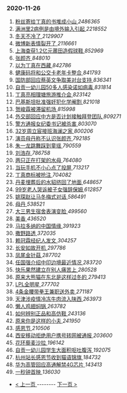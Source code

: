 ### 2020-11-26 
1. [ 粉丝寄给丁真的书堆成小山 ](https://s.weibo.com/weibo?q=%23%E7%B2%89%E4%B8%9D%E5%AF%84%E7%BB%99%E4%B8%81%E7%9C%9F%E7%9A%84%E4%B9%A6%E5%A0%86%E6%88%90%E5%B0%8F%E5%B1%B1%23&Refer=top) *2486365*
1. [ 满洲里2病例是由境外输入引起 ](https://s.weibo.com/weibo?q=%23%E6%BB%A1%E6%B4%B2%E9%87%8C2%E7%97%85%E4%BE%8B%E6%98%AF%E7%94%B1%E5%A2%83%E5%A4%96%E8%BE%93%E5%85%A5%E5%BC%95%E8%B5%B7%23&Refer=top) *2218552*
1. [ 冬天不冷了 ](https://s.weibo.com/weibo?q=%E5%86%AC%E5%A4%A9%E4%B8%8D%E5%86%B7%E4%BA%86&Refer=top) *2129907*
1. [ 微博新表情裂开了 ](https://s.weibo.com/weibo?q=%23%E5%BE%AE%E5%8D%9A%E6%96%B0%E8%A1%A8%E6%83%85%E8%A3%82%E5%BC%80%E4%BA%86%23&Refer=top) *2116661*
1. [ 上海查获1.2亿元莆田造假球鞋 ](https://s.weibo.com/weibo?q=%23%E4%B8%8A%E6%B5%B7%E6%9F%A5%E8%8E%B71.2%E4%BA%BF%E5%85%83%E8%8E%86%E7%94%B0%E9%80%A0%E5%81%87%E7%90%83%E9%9E%8B%23&Refer=top) *852969*
1. [ 张颜齐 ](https://s.weibo.com/weibo?q=%E5%BC%A0%E9%A2%9C%E9%BD%90&Refer=top) *848010*
1. [ 以为丁真在西藏 ](https://s.weibo.com/weibo?q=%23%E4%BB%A5%E4%B8%BA%E4%B8%81%E7%9C%9F%E5%9C%A8%E8%A5%BF%E8%97%8F%23&Refer=top) *842786*
1. [ 健康码将和公交卡老年卡整合 ](https://s.weibo.com/weibo?q=%23%E5%81%A5%E5%BA%B7%E7%A0%81%E5%B0%86%E5%92%8C%E5%85%AC%E4%BA%A4%E5%8D%A1%E8%80%81%E5%B9%B4%E5%8D%A1%E6%95%B4%E5%90%88%23&Refer=top) *841793*
1. [ 国防部回应蔡英文争取美对台支持 ](https://s.weibo.com/weibo?q=%23%E5%9B%BD%E9%98%B2%E9%83%A8%E5%9B%9E%E5%BA%94%E8%94%A1%E8%8B%B1%E6%96%87%E4%BA%89%E5%8F%96%E7%BE%8E%E5%AF%B9%E5%8F%B0%E6%94%AF%E6%8C%81%23&Refer=top) *836341*
1. [ 自贡一幼儿园50多人感染诺如病毒 ](https://s.weibo.com/weibo?q=%23%E8%87%AA%E8%B4%A1%E4%B8%80%E5%B9%BC%E5%84%BF%E5%9B%AD50%E5%A4%9A%E4%BA%BA%E6%84%9F%E6%9F%93%E8%AF%BA%E5%A6%82%E7%97%85%E6%AF%92%23&Refer=top) *831814*
1. [ 丁真亮相理塘旅游推介会 ](https://s.weibo.com/weibo?q=%23%E4%B8%81%E7%9C%9F%E4%BA%AE%E7%9B%B8%E7%90%86%E5%A1%98%E6%97%85%E6%B8%B8%E6%8E%A8%E4%BB%8B%E4%BC%9A%23&Refer=top) *823142*
1. [ 巴基斯坦批准强奸犯化学阉割 ](https://s.weibo.com/weibo?q=%23%E5%B7%B4%E5%9F%BA%E6%96%AF%E5%9D%A6%E6%89%B9%E5%87%86%E5%BC%BA%E5%A5%B8%E7%8A%AF%E5%8C%96%E5%AD%A6%E9%98%89%E5%89%B2%23&Refer=top) *821018*
1. [ 贺峻霖被滞留机场 ](https://s.weibo.com/weibo?q=%23%E8%B4%BA%E5%B3%BB%E9%9C%96%E8%A2%AB%E6%BB%9E%E7%95%99%E6%9C%BA%E5%9C%BA%23&Refer=top) *815998*
1. [ 外交部回应中方是否计划接触拜登团队 ](https://s.weibo.com/weibo?q=%23%E5%A4%96%E4%BA%A4%E9%83%A8%E5%9B%9E%E5%BA%94%E4%B8%AD%E6%96%B9%E6%98%AF%E5%90%A6%E8%AE%A1%E5%88%92%E6%8E%A5%E8%A7%A6%E6%8B%9C%E7%99%BB%E5%9B%A2%E9%98%9F%23&Refer=top) *809271*
1. [ 警方通报女纪委书记被杀害 ](https://s.weibo.com/weibo?q=%E8%AD%A6%E6%96%B9%E9%80%9A%E6%8A%A5%E5%A5%B3%E7%BA%AA%E5%A7%94%E4%B9%A6%E8%AE%B0%E8%A2%AB%E6%9D%80%E5%AE%B3&Refer=top) *803070*
1. [ 32岁周立宸接班海澜之家 ](https://s.weibo.com/weibo?q=32%E5%B2%81%E5%91%A8%E7%AB%8B%E5%AE%B8%E6%8E%A5%E7%8F%AD%E6%B5%B7%E6%BE%9C%E4%B9%8B%E5%AE%B6&Refer=top) *800206*
1. [ 演员母丹称不认识张颜齐 ](https://s.weibo.com/weibo?q=%23%E6%BC%94%E5%91%98%E6%AF%8D%E4%B8%B9%E7%A7%B0%E4%B8%8D%E8%AE%A4%E8%AF%86%E5%BC%A0%E9%A2%9C%E9%BD%90%23&Refer=top) *792185*
1. [ 朱一龙跳舞踩到童瑶 ](https://s.weibo.com/weibo?q=%E6%9C%B1%E4%B8%80%E9%BE%99%E8%B7%B3%E8%88%9E%E8%B8%A9%E5%88%B0%E7%AB%A5%E7%91%B6&Refer=top) *790559*
1. [ 刘浩存 ](https://s.weibo.com/weibo?q=%E5%88%98%E6%B5%A9%E5%AD%98&Refer=top) *786758*
1. [ 两只正在打架的水母 ](https://s.weibo.com/weibo?q=%E4%B8%A4%E5%8F%AA%E6%AD%A3%E5%9C%A8%E6%89%93%E6%9E%B6%E7%9A%84%E6%B0%B4%E6%AF%8D&Refer=top) *764080*
1. [ 当玩手机不小心点了投屏 ](https://s.weibo.com/weibo?q=%23%E5%BD%93%E7%8E%A9%E6%89%8B%E6%9C%BA%E4%B8%8D%E5%B0%8F%E5%BF%83%E7%82%B9%E4%BA%86%E6%8A%95%E5%B1%8F%23&Refer=top) *713217*
1. [ 丁真商标被抢注 ](https://s.weibo.com/weibo?q=%23%E4%B8%81%E7%9C%9F%E5%95%86%E6%A0%87%E8%A2%AB%E6%8A%A2%E6%B3%A8%23&Refer=top) *704082*
1. [ 丹麦埋葬后的水貂挤回了地面 ](https://s.weibo.com/weibo?q=%E4%B8%B9%E9%BA%A6%E5%9F%8B%E8%91%AC%E5%90%8E%E7%9A%84%E6%B0%B4%E8%B2%82%E6%8C%A4%E5%9B%9E%E4%BA%86%E5%9C%B0%E9%9D%A2&Refer=top) *648657*
1. [ 99岁老人哭诉被子女强辞保姆 ](https://s.weibo.com/weibo?q=%2399%E5%B2%81%E8%80%81%E4%BA%BA%E5%93%AD%E8%AF%89%E8%A2%AB%E5%AD%90%E5%A5%B3%E5%BC%BA%E8%BE%9E%E4%BF%9D%E5%A7%86%23&Refer=top) *612857*
1. [ 姚琛赵让马冬梅式对话 ](https://s.weibo.com/weibo?q=%23%E5%A7%9A%E7%90%9B%E8%B5%B5%E8%AE%A9%E9%A9%AC%E5%86%AC%E6%A2%85%E5%BC%8F%E5%AF%B9%E8%AF%9D%23&Refer=top) *586491*
1. [ 母丹 ](https://s.weibo.com/weibo?q=%E6%AF%8D%E4%B8%B9&Refer=top) *538521*
1. [ 大三男生宿舍表演变脸 ](https://s.weibo.com/weibo?q=%E5%A4%A7%E4%B8%89%E7%94%B7%E7%94%9F%E5%AE%BF%E8%88%8D%E8%A1%A8%E6%BC%94%E5%8F%98%E8%84%B8&Refer=top) *499560*
1. [ 美香 ](https://s.weibo.com/weibo?q=%E7%BE%8E%E9%A6%99&Refer=top) *436520*
1. [ 马拉多纳的中国情缘 ](https://s.weibo.com/weibo?q=%E9%A9%AC%E6%8B%89%E5%A4%9A%E7%BA%B3%E7%9A%84%E4%B8%AD%E5%9B%BD%E6%83%85%E7%BC%98&Refer=top) *391923*
1. [ 撒野路透 ](https://s.weibo.com/weibo?q=%E6%92%92%E9%87%8E%E8%B7%AF%E9%80%8F&Refer=top) *372035*
1. [ 赖冠霖经纪人发文 ](https://s.weibo.com/weibo?q=%23%E8%B5%96%E5%86%A0%E9%9C%96%E7%BB%8F%E7%BA%AA%E4%BA%BA%E5%8F%91%E6%96%87%23&Refer=top) *304257*
1. [ 长安如故开机 ](https://s.weibo.com/weibo?q=%23%E9%95%BF%E5%AE%89%E5%A6%82%E6%95%85%E5%BC%80%E6%9C%BA%23&Refer=top) *297786*
1. [ 凤尾金针菇 ](https://s.weibo.com/weibo?q=%23%E5%87%A4%E5%B0%BE%E9%87%91%E9%92%88%E8%8F%87%23&Refer=top) *287702*
1. [ 任国强介绍中印边境最近情况 ](https://s.weibo.com/weibo?q=%E4%BB%BB%E5%9B%BD%E5%BC%BA%E4%BB%8B%E7%BB%8D%E4%B8%AD%E5%8D%B0%E8%BE%B9%E5%A2%83%E6%9C%80%E8%BF%91%E6%83%85%E5%86%B5&Refer=top) *283720*
1. [ 快乐果然建立在别人痛苦上 ](https://s.weibo.com/weibo?q=%E5%BF%AB%E4%B9%90%E6%9E%9C%E7%84%B6%E5%BB%BA%E7%AB%8B%E5%9C%A8%E5%88%AB%E4%BA%BA%E7%97%9B%E8%8B%A6%E4%B8%8A&Refer=top) *280528*
1. [ 原来大熊猫在东北是这样过冬的 ](https://s.weibo.com/weibo?q=%23%E5%8E%9F%E6%9D%A5%E5%A4%A7%E7%86%8A%E7%8C%AB%E5%9C%A8%E4%B8%9C%E5%8C%97%E6%98%AF%E8%BF%99%E6%A0%B7%E8%BF%87%E5%86%AC%E7%9A%84%23&Refer=top) *279413*
1. [ LPL全明星 ](https://s.weibo.com/weibo?q=%23LPL%E5%85%A8%E6%98%8E%E6%98%9F%23&Refer=top) *277702*
1. [ 4条金腰带拳王兼职送外卖 ](https://s.weibo.com/weibo?q=4%E6%9D%A1%E9%87%91%E8%85%B0%E5%B8%A6%E6%8B%B3%E7%8E%8B%E5%85%BC%E8%81%8C%E9%80%81%E5%A4%96%E5%8D%96&Refer=top) *271187*
1. [ 天津涉疫情冷冻牛肉流入陕西 ](https://s.weibo.com/weibo?q=%23%E5%A4%A9%E6%B4%A5%E6%B6%89%E7%96%AB%E6%83%85%E5%86%B7%E5%86%BB%E7%89%9B%E8%82%89%E6%B5%81%E5%85%A5%E9%99%95%E8%A5%BF%23&Refer=top) *263973*
1. [ 懒人鸡翅焖锅 ](https://s.weibo.com/weibo?q=%23%E6%87%92%E4%BA%BA%E9%B8%A1%E7%BF%85%E7%84%96%E9%94%85%23&Refer=top) *263782*
1. [ 如何辨别正品和高仿鞋 ](https://s.weibo.com/weibo?q=%23%E5%A6%82%E4%BD%95%E8%BE%A8%E5%88%AB%E6%AD%A3%E5%93%81%E5%92%8C%E9%AB%98%E4%BB%BF%E9%9E%8B%23&Refer=top) *243136*
1. [ 原来你是这样的小夫 ](https://s.weibo.com/weibo?q=%23%E5%8E%9F%E6%9D%A5%E4%BD%A0%E6%98%AF%E8%BF%99%E6%A0%B7%E7%9A%84%E5%B0%8F%E5%A4%AB%23&Refer=top) *241950*
1. [ 感恩节 ](https://s.weibo.com/weibo?q=%E6%84%9F%E6%81%A9%E8%8A%82&Refer=top) *210506*
1. [ 西安移动拒绝用户携号转网被通报 ](https://s.weibo.com/weibo?q=%23%E8%A5%BF%E5%AE%89%E7%A7%BB%E5%8A%A8%E6%8B%92%E7%BB%9D%E7%94%A8%E6%88%B7%E6%90%BA%E5%8F%B7%E8%BD%AC%E7%BD%91%E8%A2%AB%E9%80%9A%E6%8A%A5%23&Refer=top) *203600*
1. [ 花环藜麦沙拉 ](https://s.weibo.com/weibo?q=%23%E8%8A%B1%E7%8E%AF%E8%97%9C%E9%BA%A6%E6%B2%99%E6%8B%89%23&Refer=top) *196142*
1. [ 自贡一幼儿园学生大面积呕吐腹泻 ](https://s.weibo.com/weibo?q=%E8%87%AA%E8%B4%A1%E4%B8%80%E5%B9%BC%E5%84%BF%E5%9B%AD%E5%AD%A6%E7%94%9F%E5%A4%A7%E9%9D%A2%E7%A7%AF%E5%91%95%E5%90%90%E8%85%B9%E6%B3%BB&Refer=top) *192075*
1. [ 杭州站长感恩节收到猫语锦旗 ](https://s.weibo.com/weibo?q=%23%E6%9D%AD%E5%B7%9E%E7%AB%99%E9%95%BF%E6%84%9F%E6%81%A9%E8%8A%82%E6%94%B6%E5%88%B0%E7%8C%AB%E8%AF%AD%E9%94%A6%E6%97%97%23&Refer=top) *184732*
1. [ 华为高管回应高通解禁4G芯片 ](https://s.weibo.com/weibo?q=%23%E5%8D%8E%E4%B8%BA%E9%AB%98%E7%AE%A1%E5%9B%9E%E5%BA%94%E9%AB%98%E9%80%9A%E8%A7%A3%E7%A6%814G%E8%8A%AF%E7%89%87%23&Refer=top) *143413*
1. [ 一秒钟首映 ](https://s.weibo.com/weibo?q=%E4%B8%80%E7%A7%92%E9%92%9F%E9%A6%96%E6%98%A0&Refer=top) *136030* 

- [ < 上一页 ](https://github.com/able8/weibo-hot-record/blob/master/2020-11-25.md) -------- [ 下一页 > ](https://github.com/able8/weibo-hot-record/blob/master/2020-11-27.md)
